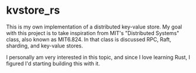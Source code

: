 # kvstore_rs

This is my own implementation of a distributed key-value store. My goal with this project is to take inspiration from MIT's "Distributed Systems" class, also known as MIT6.824. In that class is discussed RPC, Raft, sharding, and key-value stores.

I personally am very interested in this topic, and since I love learning Rust, I figured I'd starting building this with it.